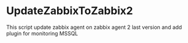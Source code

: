 # UpdateZabbixToZabbix2
This script update zabbix agent on zabbix agent 2 last version and add plugin for monitoring MSSQL

